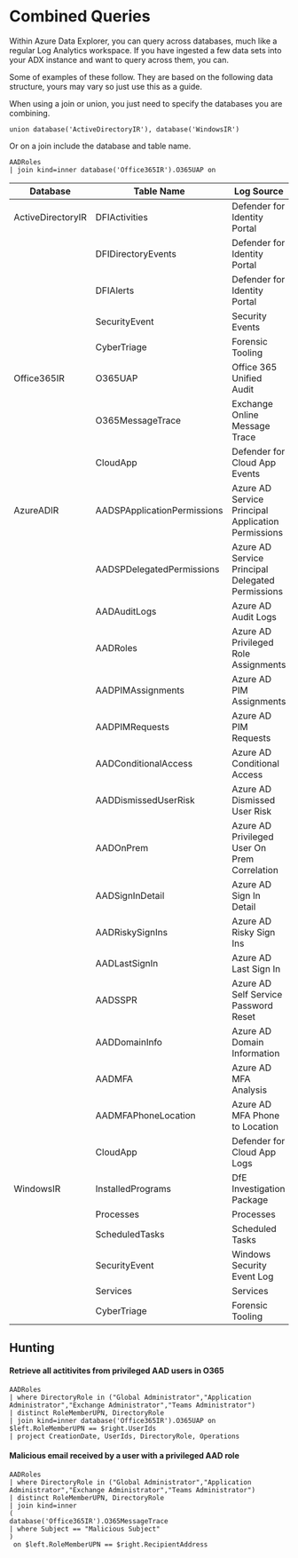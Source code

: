 # Combined Queries

Within Azure Data Explorer, you can query across databases, much like a regular Log Analytics workspace. If you have ingested a few data sets into your ADX instance and want to query across them, you can.

Some of examples of these follow. They are based on the following data structure, yours may vary so just use this as a guide.

When using a join or union, you just need to specify the databases you are combining.

```kql
union database('ActiveDirectoryIR'), database('WindowsIR')
```

Or on a join include the database and table name.

```kql
AADRoles
| join kind=inner database('Office365IR').O365UAP on
```

| Database | Table Name | Log Source |
| --- | --- | --- |
| ActiveDirectoryIR | DFIActivities | Defender for Identity Portal
|  | DFIDirectoryEvents | Defender for Identity Portal
|  | DFIAlerts | Defender for Identity Portal
| | SecurityEvent | Security Events
| | CyberTriage | Forensic Tooling
| Office365IR | O365UAP | Office 365 Unified Audit
|  | O365MessageTrace | Exchange Online Message Trace
|  | CloudApp | Defender for Cloud App Events
| AzureADIR | AADSPApplicationPermissions | Azure AD Service Principal Application Permissions |
|  | AADSPDelegatedPermissions | Azure AD Service Principal Delegated Permissions |
|  | AADAuditLogs | Azure AD Audit Logs  |
|  | AADRoles | Azure AD Privileged Role Assignments |
|  | AADPIMAssignments | Azure AD PIM Assignments |
|  | AADPIMRequests | Azure AD PIM Requests |
|  | AADConditionalAccess | Azure AD Conditional Access |
|  | AADDismissedUserRisk | Azure AD Dismissed User Risk |
|  | AADOnPrem | Azure AD Privileged User On Prem Correlation |
|  | AADSignInDetail | Azure AD Sign In Detail |
|  | AADRiskySignIns | Azure AD Risky Sign Ins
|  | AADLastSignIn | Azure AD Last Sign In |
|  | AADSSPR | Azure AD Self Service Password Reset |
|  | AADDomainInfo | Azure AD Domain Information |
|  | AADMFA | Azure AD MFA Analysis |
|  | AADMFAPhoneLocation | Azure AD MFA Phone to Location |
|  | CloudApp | Defender for Cloud App Logs |
| WindowsIR | InstalledPrograms | DfE Investigation Package
|  | Processes | Processes
|  | ScheduledTasks | Scheduled Tasks
| | SecurityEvent |  Windows Security Event Log 
|  | Services | Services
|  | CyberTriage | Forensic Tooling

## Hunting

#### Retrieve all actitivites from privileged AAD users in O365

```kql
AADRoles
| where DirectoryRole in ("Global Administrator","Application Administrator","Exchange Administrator","Teams Administrator")
| distinct RoleMemberUPN, DirectoryRole
| join kind=inner database('Office365IR').O365UAP on $left.RoleMemberUPN == $right.UserIds
| project CreationDate, UserIds, DirectoryRole, Operations
```

#### Malicious email received by a user with a privileged AAD role

```kql
AADRoles
| where DirectoryRole in ("Global Administrator","Application Administrator","Exchange Administrator","Teams Administrator")
| distinct RoleMemberUPN, DirectoryRole
| join kind=inner 
(
database('Office365IR').O365MessageTrace
| where Subject == "Malicious Subject"
)
 on $left.RoleMemberUPN == $right.RecipientAddress
 ```